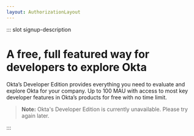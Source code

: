 ```yaml
---
layout: AuthorizationLayout
---
```


::: slot signup-description
 # A free, full featured way for developers to explore Okta

Okta’s Developer Edition provides everything you need to evaluate and explore Okta for your company. Up to 100 MAU with access to most key developer features in Okta’s products for free with no time limit.

> **Note:** Okta's Developer Edition is currently unavailable. Please try again later.

:::

<SignUp />
